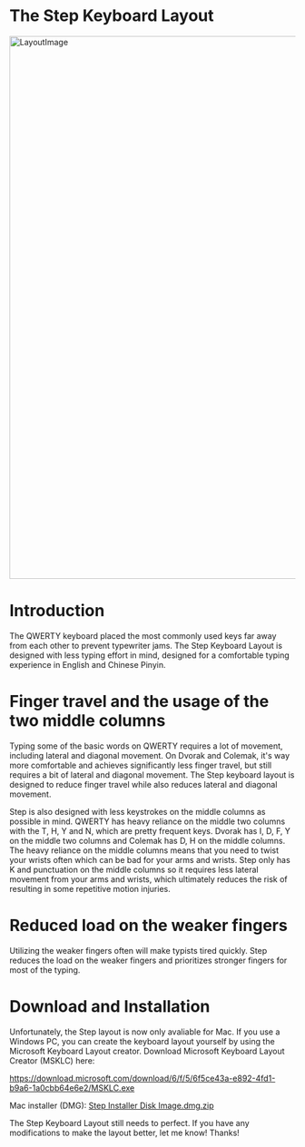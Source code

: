 # The Step Keyboard Layout

<img width="957" alt="LayoutImage" src="https://user-images.githubusercontent.com/64727620/146663360-1c9bcc4e-926d-4138-995b-6f51f7a99f82.png">


# Introduction
The QWERTY keyboard placed the most commonly used keys far away from each other to prevent typewriter jams.  The Step Keyboard Layout is designed with less typing
effort in mind, designed for a comfortable typing experience in English and Chinese Pinyin.

# Finger travel and the usage of the two middle columns
Typing some of the basic words on QWERTY requires a lot of movement, including lateral and diagonal movement. On Dvorak and Colemak, it's way more comfortable and 
achieves significantly less finger travel, but still requires a bit of lateral and diagonal movement. The Step keyboard layout is designed to reduce finger travel 
while also reduces lateral and diagonal movement. 

Step is also designed with less keystrokes on the middle columns as possible in mind. QWERTY has heavy reliance on the middle two columns with the T, H, Y and N, 
which are pretty frequent keys. Dvorak has I, D, F, Y on the middle two columns and Colemak has D, H on the middle columns. The heavy reliance on the middle 
columns means that you need to twist your wrists often which can be bad for your arms and wrists. Step only has K and punctuation on the middle columns so it requires less lateral 
movement from your arms and wrists, which ultimately reduces the risk of resulting in some repetitive motion injuries.

# Reduced load on the weaker fingers
Utilizing the weaker fingers often will make typists tired quickly. Step reduces the load on the weaker fingers and prioritizes stronger  fingers for most
of the typing.

# Download and Installation
Unfortunately, the Step layout is now only avaliable for Mac. If you use a Windows PC, you can create the keyboard layout yourself by using the Microsoft Keyboard Layout creator. Download Microsoft Keyboard Layout Creator (MSKLC) here:

https://download.microsoft.com/download/6/f/5/6f5ce43a-e892-4fd1-b9a6-1a0cbb64e6e2/MSKLC.exe


Mac installer (DMG):
[Step Installer Disk Image.dmg.zip](https://github.com/WindowsLabSystems/stepkblayout.github.io/files/7740286/Step.Installer.Disk.Image.dmg.zip)

The Step Keyboard Layout still needs to perfect. If you have any modifications to make the layout better, let me know! Thanks!
